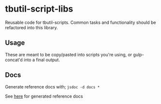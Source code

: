 # tbutil-script-libs
Reusable code for tbutil-scripts. Common tasks and functionality should be refactored into this library.

## Usage
These are meant to be copy/pasted into scripts you're using, or gulp-concat'd into a final output.

## Docs
Generate reference docs with;
`jsdoc -d docs *`

See [here](http://turbonomiclabs.com/tbutil-script-libs/) for generated reference docs
